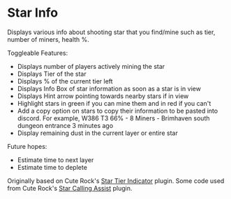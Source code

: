 # Star Info
Displays various info about shooting star that you find/mine such as tier, number of miners, health %.

Toggleable Features:
- Displays number of players actively mining the star
- Displays Tier of the star
- Displays % of the current tier left
- Displays Info Box of star information as soon as a star is in view
- Displays Hint arrow pointing towards nearby stars if in view
- Highlight stars in green if you can mine them and in red if you can't
- Add a copy option on stars to copy their information to be pasted into discord. For example, W386 T3 66% - 8 Miners - Brimhaven south dungeon entrance 3 minutes ago
- Display remaining dust in the current layer or entire star

Future hopes:
- Estimate time to next layer
- Estimate time to deplete

Originally based on Cute Rock's [Star Tier Indicator](https://runelite.net/plugin-hub/show/startierindicator) plugin.
Some code used from Cute Rock's [Star Calling Assist](https://runelite.net/plugin-hub/show/star-calling-assist) plugin.